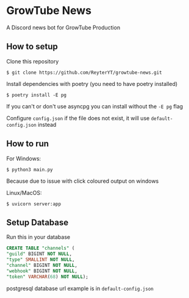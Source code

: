 # GrowTube News

A Discord news bot for GrowTube Production

## How to setup

Clone this repository

```console
$ git clone https://github.com/ReyterYT/growtube-news.git
```

Install dependencies with poetry (you need to have poetry installed)
```console
$ poetry install -E pg
```

If you can't or don't use asyncpg you can install without the `-E pg` flag

Configure `config.json` if the file does not exist, it will use `default-config.json` instead


## How to run

For Windows:

```console
$ python3 main.py
```

Because due to issue with click coloured output on windows

Linux/MacOS:

```console
$ uvicorn server:app
```

## Setup Database

Run this in your database

```sql
CREATE TABLE "channels" (
"guild" BIGINT NOT NULL,
"type" SMALLINT NOT NULL,
"channel" BIGINT NOT NULL,
"webhook" BIGINT NOT NULL,
"token" VARCHAR(68) NOT NULL);
```

postgresql database url example is in `default-config.json`
